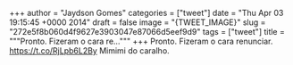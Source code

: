 
+++
author = "Jaydson Gomes"
categories = ["tweet"]
date = "Thu Apr 03 19:15:45 +0000 2014"
draft = false
image = "{TWEET_IMAGE}"
slug = "272e5f8b060d4f9627e3903047e87066d5eef9d9"
tags = ["tweet"]
title = """Pronto. Fizeram o cara re..."""
+++
Pronto. Fizeram o cara renunciar. https://t.co/RjLpb6L2By Mimimi do caralho.
